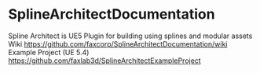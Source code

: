 # SplineArchitectDocumentation
Spline Architect is UE5 Plugin for building using splines and modular assets
Wiki https://github.com/faxcorp/SplineArchitectDocumentation/wiki
Example Project (UE 5.4) https://github.com/faxlab3d/SplineArchitectExampleProject
